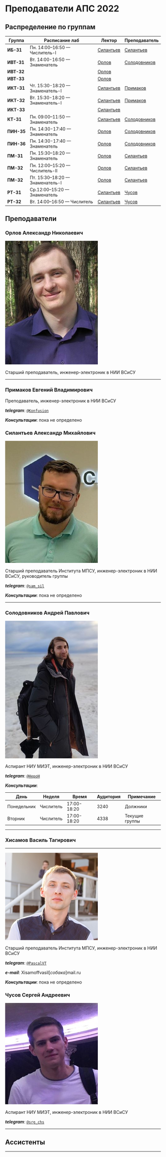 # Преподаватели АПС 2022

## Распределение по группам

|   Группа   |        Расписание лаб         |                    Лектор                   |              Преподаватель                  |
|------------|-------------------------------|---------------------------------------------|---------------------------------------------|
| **ИБ-31**  |Пн. 14:00–16:50 — Числитель-I  |[Силантьев](#силантьев-александр-михайлович) |[Силантьев](#силантьев-александр-михайлович) |
| **ИВТ-31** |Вт. 14:00-16:50 — Знаменатель  |[Орлов](#орлов-александр-николаевич)         |[Солодовников](#солодовников-андрей-павлович)|
| **ИВТ-32** |                               |[Орлов](#орлов-александр-николаевич)         |                                             |
| **ИВТ-33** |                               |[Орлов](#орлов-александр-николаевич)         |                                             |
| **ИКТ-31** |Чт. 15:30-18:20 — Знаменатель-I|[Силантьев](#силантьев-александр-михайлович) |[Примаков](#примаков-евгений-владимирович)   |
| **ИКТ-32** |Вт. 15:30-18:20 — Знаменатель-I|[Силантьев](#силантьев-александр-михайлович) |[Примаков](#примаков-евгений-владимирович)   |
| **ИКТ-33** |                               |[Силантьев](#силантьев-александр-михайлович) |                                             |
| **КТ-31**  |Пн. 09:00–11:50 — Знаменатель  |[Силантьев](#силантьев-александр-михайлович) |[Солодовников](#солодовников-андрей-павлович)|
| **ПИН-35** |Пн. 14:30-17:40 — Знаменатель  |[Орлов](#орлов-александр-николаевич)         |[Солодовников](#солодовников-андрей-павлович)|
| **ПИН-36** |Пн. 14:30-17:40 — Знаменатель  |[Орлов](#орлов-александр-николаевич)         |[Солодовников](#солодовников-андрей-павлович)|
| **ПМ-31**  |Пн. 15:30–18:20 — Знаменатель  |[Орлов](#орлов-александр-николаевич)         |[Силантьев](#силантьев-александр-михайлович) |
| **ПМ-32**  |Пн. 12:00–15:20 — Числитель-II |[Орлов](#орлов-александр-николаевич)         |[Силантьев](#силантьев-александр-михайлович) |
| **ПМ-32**  |Пт. 15:30–18:20 — Знаменатель-I|[Орлов](#орлов-александр-николаевич)         |[Силантьев](#силантьев-александр-михайлович) |
| **РТ-31**  |Ср.12:00–15:20 — Знаменатель   |[Силантьев](#силантьев-александр-михайлович) |[Чусов](#чусов-сергей-андреевич)             |
| **РТ-32**  |Вт. 14:00–16:50 — Числитель    |[Силантьев](#силантьев-александр-михайлович) |[Чусов](#чусов-сергей-андреевич)             |

## Преподаватели

### Орлов Александр Николаевич

![../.pic/Other/Teachers/orlov.jpg](../.pic/Other/Teachers/orlov.jpg)

Старший преподаватель, инженер-электроник в НИИ ВСиСУ

---

### Примаков Евгений Владимирович

Преподаватель, инженер-электроник в НИИ ВСиСУ

***telegram***: [`@Konfusion`](https://t.me/Konfusion)

***Консультации***: пока не определено
### Силантьев Александр Михайлович

![../.pic/Other/Teachers/silantiev.jpg](../.pic/Other/Teachers/silantiev.jpg)

Старший преподаватель Института МПСУ, инженер-электроник в НИИ ВСиСУ, руководитель группы

***telegram***: [`@sam_sil`](http://t.me/sam_sil)

***Консультации***: пока не определено

---

### Солодовников Андрей Павлович

![../.pic/Other/Teachers/solodovnikov.jpg](../.pic/Other/Teachers/solodovnikov.jpg)

Аспирант НИУ МИЭТ, инженер-электроник в НИИ ВСиСУ

***telegram***: [`@HepoH`](http://t.me/HepoH)

***Консультации***:

| День      |    Неделя    |   Время   | Аудитория | Примечание    |
|-----------|------------  |-----------|-----------|---------------|
|Понедельник| Числитель    |17:00-18:20|   3240    | Должники      |
|Вторник    | Числитель    |17:00-18:20|   4338    | Текущие группы|

---

### Хисамов Василь Тагирович

---

![../.pic/Other/Teachers/hisamov.jpg](../.pic/Other/Teachers/hisamov.jpg)

Старший преподаватель Института МПСУ, инженер-электроник в НИИ ВСиСУ

***telegram***: [`@PascalVT`](http://t.me/PascalVT)

***e-mail***: Xisamoffvasil[*собака*]mail.ru

***Консультации***: пока не определено

### Чусов Сергей Андреевич

![../.pic/Other/Teachers/chusov.jpg](../.pic/Other/Teachers/chusov.jpg)

Аспирант НИУ МИЭТ, инженер-электроник в НИИ ВСиСУ

***telegram***: [`@srg_chs`](http://t.me/srg_chs)

---
## Ассистенты

<!-- ### Замтарадзе Артём Раульевич

![](../.pic/Other/Teachers/zamtaradze.jpg)

Магистрант ИВТ (IoT), инженер в НПК ТЦ,

***telegram***: [`@gad_dam`](http://t.me/gad_dam)

Почта: artyomzamtaradze[*собака*]yandex.ru -->

---
<!-- 
### Демидов Александр Александрович

![](../.pic/Other/Teachers/demidov.jpg)

Магистрант ИВТ

***telegram***: [`@AlexBee4`](http://t.me/AlexBee4)

---

### Демичев Сергей Сергеевич

![](../.pic/Other/Teachers/demichev.jpg)

Магистрант ИВТ

***telegram***: [`@darthajFox`](http://t.me/darthajFox)

--- -->

<!-- ### Рыжкова Дарья Васильевна

![](../.pic/Other/Teachers/rygkova.jpg)

Магистр НИУ МИЭТ, инженер-электроник в НИИ ВСиСУ

***telegram***: [`@frarrr`](http://t.me/frarrr)

--- -->

<!-- ### Барков Евгений Сергеевич

![](../.pic/Other/Teachers/barkov.jpg)

Магистр НИУ МИЭТ, инженер-электроник в НИИ ВСиСУ

***telegram***: [`@barkove`](http://t.me/barkove)

--- -->